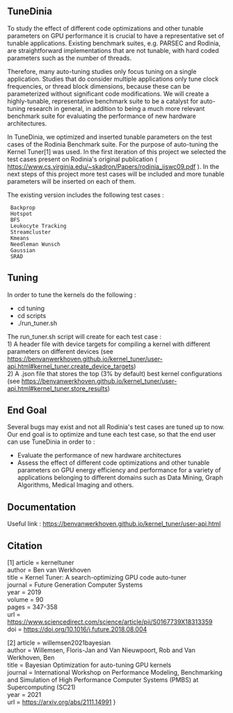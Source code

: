 ## TuneDinia

To study the effect of different code optimizations and other tunable parameters on GPU performance it is crucial to have a representative set of tunable applications. Existing benchmark suites, e.g. PARSEC and Rodinia, are straightforward implementations that are not tunable, with hard coded parameters such as the number of threads.

Therefore, many auto-tuning studies only focus tuning on a single application. Studies that do consider multiple applications only tune clock frequencies, or thread block dimensions, because these can be parameterized without significant code modifications. We will create a highly-tunable, representative benchmark suite to be a catalyst for auto-tuning research in general, in addition to being a much more relevant benchmark suite for evaluating the performance of new hardware architectures.

In TuneDinia, we optimized and inserted tunable parameters on the test cases of the Rodinia Benchmark suite. For the purpose of auto-tuning the Kernel Tuner[1] was used. In the first iteration of this project we selected the test cases present on Rodinia's original publication  ( https://www.cs.virginia.edu/~skadron/Papers/rodinia_iiswc09.pdf ).  In the next steps of this project more test cases will be included and more tunable parameters will be inserted on each of them. 

The existing version includes the following test cases : 

	 Backprop
	 Hotspot
	 BFS
	 Leukocyte Tracking
	 Streamcluster
	 Kmeans
	 Needleman Wunsch
	 Gaussian
	 SRAD

## Tuning

In order to tune the kernels do the following :   
 - cd tuning  
 - cd scripts 
 - ./run_tuner.sh
 
 The run_tuner.sh script will create for each test case :     
 	1) A header file with device targets for compiling a kernel with different parameters on different devices (see https://benvanwerkhoven.github.io/kernel_tuner/user-api.html#kernel_tuner.create_device_targets)  
	2) A .json file that stores the top (3% by default) best kernel configurations (see https://benvanwerkhoven.github.io/kernel_tuner/user-api.html#kernel_tuner.store_results)  


## End Goal

Several bugs may exist and not all Rodinia's test cases are tuned up to now. Our end goal is to optimize and tune each test case, so that the end user can use TuneDinia in order to :   
 - Evaluate the performance of new hardware architectures  
 - Assess the effect of different code optimizations and other tunable parameters on GPU energy efficiency and performance for a variety of applications belonging to different domains such as Data Mining, Graph Algorithms, Medical Imaging and others.


## Documentation

Useful link : https://benvanwerkhoven.github.io/kernel_tuner/user-api.html
			   
## Citation

<a id="1">[1]</a> 
article = kerneltuner \
author = Ben van Werkhoven \
title   = Kernel Tuner: A search-optimizing GPU code auto-tuner \
  journal = Future Generation Computer Systems \
  year = 2019 \
  volume  = 90 \
  pages = 347-358 \
  url = https://www.sciencedirect.com/science/article/pii/S0167739X18313359 \
  doi = https://doi.org/10.1016/j.future.2018.08.004

<a id="2">[2]</a>
article = willemsen2021bayesian \
  author = Willemsen, Floris-Jan and Van Nieuwpoort, Rob and Van Werkhoven, Ben \
  title = Bayesian Optimization for auto-tuning GPU kernels \
  journal = International Workshop on Performance Modeling, Benchmarking and Simulation
     of High Performance Computer Systems (PMBS) at Supercomputing (SC21) \
  year = 2021 \
  url = https://arxiv.org/abs/2111.14991
}

